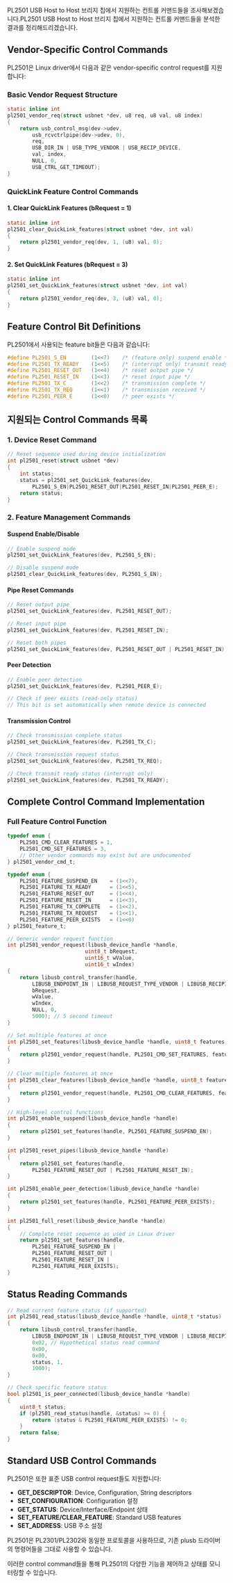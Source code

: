 PL2501 USB Host to Host 브리지 칩에서 지원하는 컨트롤 커맨드들을 조사해보겠습니다.PL2501 USB Host to Host 브리지 칩에서 지원하는 컨트롤 커맨드들을 분석한 결과를 정리해드리겠습니다.

## Vendor-Specific Control Commands

PL2501은 Linux driver에서 다음과 같은 vendor-specific control request를 지원합니다:

### Basic Vendor Request Structure
```c
static inline int
pl2501_vendor_req(struct usbnet *dev, u8 req, u8 val, u8 index)
{
    return usb_control_msg(dev->udev,
        usb_rcvctrlpipe(dev->udev, 0),
        req,
        USB_DIR_IN | USB_TYPE_VENDOR | USB_RECIP_DEVICE,
        val, index,
        NULL, 0,
        USB_CTRL_GET_TIMEOUT);
}
```

### QuickLink Feature Control Commands

#### 1. Clear QuickLink Features (bRequest = 1)
```c
static inline int
pl2501_clear_QuickLink_features(struct usbnet *dev, int val)
{
    return pl2501_vendor_req(dev, 1, (u8) val, 0);
}
```

#### 2. Set QuickLink Features (bRequest = 3)
```c
static inline int
pl2501_set_QuickLink_features(struct usbnet *dev, int val)
{
    return pl2501_vendor_req(dev, 3, (u8) val, 0);
}
```

## Feature Control Bit Definitions

PL2501에서 사용되는 feature bit들은 다음과 같습니다:

```c
#define PL2501_S_EN        (1<<7)    /* (feature only) suspend enable */
#define PL2501_TX_READY    (1<<5)    /* (interrupt only) transmit ready */
#define PL2501_RESET_OUT   (1<<4)    /* reset output pipe */
#define PL2501_RESET_IN    (1<<3)    /* reset input pipe */
#define PL2501_TX_C        (1<<2)    /* transmission complete */
#define PL2501_TX_REQ      (1<<1)    /* transmission received */
#define PL2501_PEER_E      (1<<0)    /* peer exists */
```

## 지원되는 Control Commands 목록

### 1. Device Reset Command
```c
// Reset sequence used during device initialization
int pl2501_reset(struct usbnet *dev)
{
    int status;
    status = pl2501_set_QuickLink_features(dev,
        PL2501_S_EN|PL2501_RESET_OUT|PL2501_RESET_IN|PL2501_PEER_E);
    return status;
}
```

### 2. Feature Management Commands

#### Suspend Enable/Disable
```c
// Enable suspend mode
pl2501_set_QuickLink_features(dev, PL2501_S_EN);

// Disable suspend mode  
pl2501_clear_QuickLink_features(dev, PL2501_S_EN);
```

#### Pipe Reset Commands
```c
// Reset output pipe
pl2501_set_QuickLink_features(dev, PL2501_RESET_OUT);

// Reset input pipe
pl2501_set_QuickLink_features(dev, PL2501_RESET_IN);

// Reset both pipes
pl2501_set_QuickLink_features(dev, PL2501_RESET_OUT | PL2501_RESET_IN);
```

#### Peer Detection
```c
// Enable peer detection
pl2501_set_QuickLink_features(dev, PL2501_PEER_E);

// Check if peer exists (read-only status)
// This bit is set automatically when remote device is connected
```

#### Transmission Control
```c
// Check transmission complete status
pl2501_set_QuickLink_features(dev, PL2501_TX_C);

// Check transmission request status  
pl2501_set_QuickLink_features(dev, PL2501_TX_REQ);

// Check transmit ready status (interrupt only)
pl2501_set_QuickLink_features(dev, PL2501_TX_READY);
```

## Complete Control Command Implementation

### Full Feature Control Function
```c
typedef enum {
    PL2501_CMD_CLEAR_FEATURES = 1,
    PL2501_CMD_SET_FEATURES = 3,
    // Other vendor commands may exist but are undocumented
} pl2501_vendor_cmd_t;

typedef enum {
    PL2501_FEATURE_SUSPEND_EN    = (1<<7),
    PL2501_FEATURE_TX_READY      = (1<<5),
    PL2501_FEATURE_RESET_OUT     = (1<<4),
    PL2501_FEATURE_RESET_IN      = (1<<3),
    PL2501_FEATURE_TX_COMPLETE   = (1<<2),
    PL2501_FEATURE_TX_REQUEST    = (1<<1),
    PL2501_FEATURE_PEER_EXISTS   = (1<<0)
} pl2501_feature_t;

// Generic vendor request function
int pl2501_vendor_request(libusb_device_handle *handle, 
                         uint8_t bRequest, 
                         uint16_t wValue, 
                         uint16_t wIndex)
{
    return libusb_control_transfer(handle,
        LIBUSB_ENDPOINT_IN | LIBUSB_REQUEST_TYPE_VENDOR | LIBUSB_RECIPIENT_DEVICE,
        bRequest,
        wValue,
        wIndex,
        NULL, 0,
        5000); // 5 second timeout
}

// Set multiple features at once
int pl2501_set_features(libusb_device_handle *handle, uint8_t features)
{
    return pl2501_vendor_request(handle, PL2501_CMD_SET_FEATURES, features, 0);
}

// Clear multiple features at once
int pl2501_clear_features(libusb_device_handle *handle, uint8_t features)
{
    return pl2501_vendor_request(handle, PL2501_CMD_CLEAR_FEATURES, features, 0);
}

// High-level control functions
int pl2501_enable_suspend(libusb_device_handle *handle)
{
    return pl2501_set_features(handle, PL2501_FEATURE_SUSPEND_EN);
}

int pl2501_reset_pipes(libusb_device_handle *handle)
{
    return pl2501_set_features(handle, 
        PL2501_FEATURE_RESET_OUT | PL2501_FEATURE_RESET_IN);
}

int pl2501_enable_peer_detection(libusb_device_handle *handle)
{
    return pl2501_set_features(handle, PL2501_FEATURE_PEER_EXISTS);
}

int pl2501_full_reset(libusb_device_handle *handle)
{
    // Complete reset sequence as used in Linux driver
    return pl2501_set_features(handle,
        PL2501_FEATURE_SUSPEND_EN | 
        PL2501_FEATURE_RESET_OUT | 
        PL2501_FEATURE_RESET_IN | 
        PL2501_FEATURE_PEER_EXISTS);
}
```

## Status Reading Commands

```c
// Read current feature status (if supported)
int pl2501_read_status(libusb_device_handle *handle, uint8_t *status)
{
    return libusb_control_transfer(handle,
        LIBUSB_ENDPOINT_IN | LIBUSB_REQUEST_TYPE_VENDOR | LIBUSB_RECIPIENT_DEVICE,
        0x02, // Hypothetical status read command
        0x00,
        0x00,
        status, 1,
        1000);
}

// Check specific feature status
bool pl2501_is_peer_connected(libusb_device_handle *handle)
{
    uint8_t status;
    if (pl2501_read_status(handle, &status) >= 0) {
        return (status & PL2501_FEATURE_PEER_EXISTS) != 0;
    }
    return false;
}
```

## Standard USB Control Commands

PL2501은 또한 표준 USB control request들도 지원합니다:

- **GET_DESCRIPTOR**: Device, Configuration, String descriptors
- **SET_CONFIGURATION**: Configuration 설정
- **GET_STATUS**: Device/Interface/Endpoint 상태
- **SET_FEATURE/CLEAR_FEATURE**: Standard USB features
- **SET_ADDRESS**: USB 주소 설정

PL2501은 PL2301/PL2302와 동일한 프로토콜을 사용하므로, 기존 plusb 드라이버의 명령어들을 그대로 사용할 수 있습니다.

이러한 control command들을 통해 PL2501의 다양한 기능을 제어하고 상태를 모니터링할 수 있습니다.